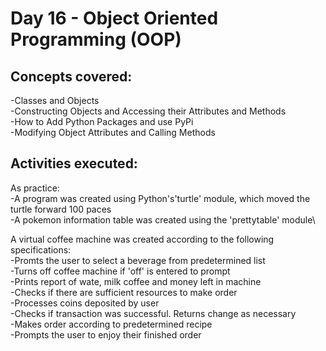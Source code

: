# **Day 16 - Object Oriented Programming (OOP)**

## Concepts covered:
-Classes and Objects\
-Constructing Objects and Accessing their Attributes and Methods\
-How to Add Python Packages and use PyPi\
-Modifying Object Attributes and Calling Methods

## Activities executed:
As practice:\
-A program was created using Python's'turtle' module, which moved the turtle forward 100 paces\
-A pokemon information table was created using the 'prettytable' module\

A virtual coffee machine was created according to the following specifications:\
-Promts the user to select a beverage from predetermined list\
-Turns off coffee machine if 'off' is entered to prompt\
-Prints report of wate, milk coffee and money left in machine\
-Checks if there are sufficient resources to make order\
-Processes coins deposited by user\
-Checks if transaction was successful. Returns change as necessary\
-Makes order according to predetermined recipe\
-Prompts the user to enjoy their finished order